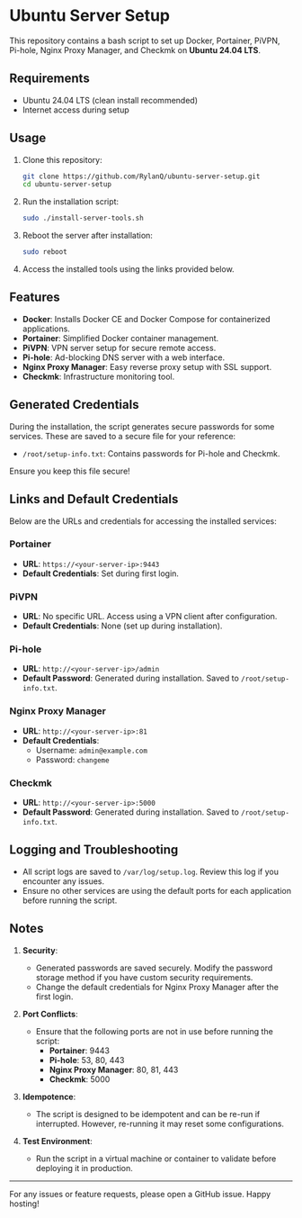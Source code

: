 # Ubuntu Server Setup

This repository contains a bash script to set up Docker, Portainer, PiVPN, Pi-hole, Nginx Proxy Manager, and Checkmk on **Ubuntu 24.04 LTS**.

## Requirements

- Ubuntu 24.04 LTS (clean install recommended)
- Internet access during setup

## Usage

1. Clone this repository:
    ```bash
    git clone https://github.com/RylanQ/ubuntu-server-setup.git
    cd ubuntu-server-setup
    ```

2. Run the installation script:
    ```bash
    sudo ./install-server-tools.sh
    ```

3. Reboot the server after installation:
    ```bash
    sudo reboot
    ```

4. Access the installed tools using the links provided below.

## Features

- **Docker**: Installs Docker CE and Docker Compose for containerized applications.
- **Portainer**: Simplified Docker container management.
- **PiVPN**: VPN server setup for secure remote access.
- **Pi-hole**: Ad-blocking DNS server with a web interface.
- **Nginx Proxy Manager**: Easy reverse proxy setup with SSL support.
- **Checkmk**: Infrastructure monitoring tool.

## Generated Credentials

During the installation, the script generates secure passwords for some services. These are saved to a secure file for your reference:
- `/root/setup-info.txt`: Contains passwords for Pi-hole and Checkmk.

Ensure you keep this file secure!

## Links and Default Credentials

Below are the URLs and credentials for accessing the installed services:

### **Portainer**
- **URL**: `https://<your-server-ip>:9443`
- **Default Credentials**: Set during first login.

### **PiVPN**
- **URL**: No specific URL. Access using a VPN client after configuration.
- **Default Credentials**: None (set up during installation).

### **Pi-hole**
- **URL**: `http://<your-server-ip>/admin`
- **Default Password**: Generated during installation. Saved to `/root/setup-info.txt`.

### **Nginx Proxy Manager**
- **URL**: `http://<your-server-ip>:81`
- **Default Credentials**:
  - Username: `admin@example.com`
  - Password: `changeme`

### **Checkmk**
- **URL**: `http://<your-server-ip>:5000`
- **Default Password**: Generated during installation. Saved to `/root/setup-info.txt`.

## Logging and Troubleshooting

- All script logs are saved to `/var/log/setup.log`. Review this log if you encounter any issues.
- Ensure no other services are using the default ports for each application before running the script.

## Notes

1. **Security**:
   - Generated passwords are saved securely. Modify the password storage method if you have custom security requirements.
   - Change the default credentials for Nginx Proxy Manager after the first login.

2. **Port Conflicts**:
   - Ensure that the following ports are not in use before running the script:
     - **Portainer**: 9443
     - **Pi-hole**: 53, 80, 443
     - **Nginx Proxy Manager**: 80, 81, 443
     - **Checkmk**: 5000

3. **Idempotence**:
   - The script is designed to be idempotent and can be re-run if interrupted. However, re-running it may reset some configurations.

4. **Test Environment**:
   - Run the script in a virtual machine or container to validate before deploying it in production.

---

For any issues or feature requests, please open a GitHub issue. Happy hosting!
